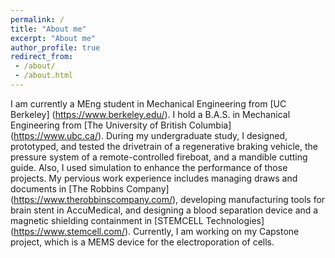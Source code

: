 ```yaml
---
permalink: /
title: "About me"
excerpt: "About me"
author_profile: true
redirect_from: 
 - /about/
 - /about.html
---
```


I am currently a MEng student in Mechanical Engineering from [UC Berkeley] (https://www.berkeley.edu/). I hold a B.A.S. in Mechanical Engineering from [The University of British Columbia] (https://www.ubc.ca/). During my undergraduate study, I designed, prototyped, and tested the drivetrain of a regenerative braking vehicle, the pressure system of a remote-controlled fireboat, and a mandible cutting guide. Also, I used simulation to enhance the performance of those projects. My pervious work experience includes managing draws and documents in [The Robbins Company] (https://www.therobbinscompany.com/), developing manufacturing tools for brain stent in AccuMedical, and designing a blood separation device and a magnetic shielding containment in [STEMCELL Technologies] (https://www.stemcell.com/). Currently, I am working on my Capstone project, which is a MEMS device for the electroporation of cells.
